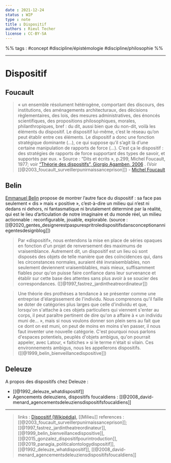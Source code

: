 ```yaml
---
date : 2021-12-24
status : WIP
type : note
title : Dispositif
authors : Rieul Techer
license : CC-BY-SA
---
```


%% tags : #concept #discipline/épistémologie #discipline/philosophie %% 

---

Dispositif
===
 
 ## Foucault

> « un ensemble résolument hétérogène, comportant des discours, des institutions, des aménagements architecturaux, des décisions règlementaires, des lois, des mesures administratives, des énoncés scientifiques, des propositions philosophiques, morales, philanthropiques, bref : du dit, aussi bien que du non-dit, voilà les éléments du dispositif. Le dispositif lui-même, c’est le réseau qu’on peut établir entre ces éléments. Le dispositif a donc une fonction stratégique dominante (…), ce qui suppose qu’il s’agit là d’une certaine manipulation de rapports de force (…). C’est ça le dispositif : des stratégies de rapports de force supportant des types de savoir, et supportés par eux. » Source : “Dits et écrits », p.299, Michel Foucault, 1977; voir [“Théorie des dispositifs”, Giorgio Agamben, 2006](https://www.cairn.info/revue-poesie-2006-1-page-25.htm) . (Voir [[@2003_foucault_surveillerpunirnaissanceprison]]) - [Michel Foucault](https://fr.wikipedia.org/wiki/Michel_Foucault)

## Belin

[Emmanuel Belin](https://fr.wikipedia.org/wiki/Emmanuel_Belin) propose de montrer l’autre face du dispositif : sa face pas seulement « dis » mais « positive », c’est-à-dire un milieu qui n’est ni dedans ni dehors, ni fantasmatique ni brutalement déterminé par la réalité, qui est le lieu d’articulation de notre imaginaire et du monde réel, un milieu actionnable : reconfigurable, jouable, explorable. (source : [[@2020_gentes_designerestpaspurespritroledispositifsdansconceptionanniegentesdesignblog]])

> Par «dispositif», nous   entendons la mise en place de séries opaques en fonction d'un projet de renversement des   maximums de vraisemblance. Autrement dit, un dispositif est un lieu où sont disposés des   objets de telle manière que des coïncidences qui, dans les circonstances normales, auraient   été invraisemblables, non seulement deviennent vraisemblables, mais mieux, suffisamment   fiables pour qu'on puisse faire confiance dans leur survenance et établir sur cette base des   attentes sans plus avoir à se soucier des correspondances. ([[@1997_fastrez_jardintheatreordinateur]])

> Une théorie des prothèses a tendance à se présenter comme une entreprise d'élargissement  de l'individu. Nous comprenons qu'il faille se doter de catégories plus larges que celle d'individu   et que, lorsqu'on s'attache à ces objets particuliers qui viennent s'enter au corps, il peut paraître pertinent de dire qu'on a affaire à « un individu muni de... », mais si nous voulons donner son plein sens au fait que ce dont on est muni, on peut de moins en moins s'en passer, il nous faut inventer une nouvelle catégorie. C'est pourquoi nous parlons d'espaces potentiels, peuplés d'objets ambigus, qu'on pourrait appeler, avec Latour, « faitiches » si le terme n'était si vilain. Ces environnements ambigus, nous les appellerons dispositifs. ([[@1999_belin_bienveillancedispositive]])

## Deleuze
A propos des dispositifs chez Deleuze :
- [[@1992_deleuze_whatdispositif]]
- Agencements deleuziens, dispositifs foucaldiens : [[@2008_david-menard_agencementsdeleuziensdispositifsfoucaldiens]]

---
> links : [Dispositif (Wikipédia)](https://fr.wikipedia.org/wiki/Dispositif(s)), [[Milieu]]
> references : [[@2003_foucault_surveillerpunirnaissanceprison]]; [[@1997_fastrez_jardintheatreordinateur]], [[@1999_belin_bienveillancedispositive]], [[@2015_gonzalez_dispositifpourintroduction]], [[@2019_panagia_politicalontologydispositif]],  [[@1992_deleuze_whatdispositif]], [[@2008_david-menard_agencementsdeleuziensdispositifsfoucaldiens]]